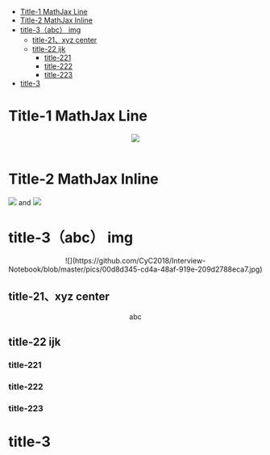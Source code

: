 <!-- GFM-TOC -->
* [Title-1 MathJax Line](#title-1-mathjax-line)
* [Title-2 MathJax Inline](#title-2-mathjax-inline)
* [title-3（abc） img](#title-3abc-img)
    * [title-21、xyz center](#title-21xyz-center)
    * [title-22   ijk](#title-22---ijk)
        * [title-221](#title-221)
        * [title-222](#title-222)
        * [title-223](#title-223)
* [title-3](#title-3)
<!-- GFM-TOC -->


# Title-1 MathJax Line

<div align="center"><img src="https://latex.codecogs.com/gif.latex?f=\frac{a}{b}"/></div> <br>

# Title-2 MathJax Inline

<img src="https://latex.codecogs.com/gif.latex?\vec{a}"/> and <img src="https://latex.codecogs.com/gif.latex?\vec{b}"/>

# title-3（abc） img

<div align="center"> ![](https://github.com/CyC2018/Interview-Notebook/blob/master/pics/00d8d345-cd4a-48af-919e-209d2788eca7.jpg) </div>

## title-21、xyz center

<div align="center">abc</div>

## title-22   ijk

### title-221

### title-222

### title-223

# title-3
